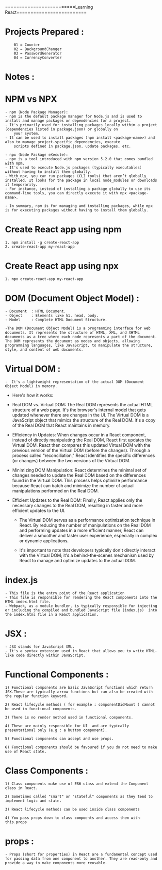 =========================Learning React=========================

# Projects Prepared :

```
    01 = Counter
    02 = BackgroundChanger
    03 = PasswordGenerator
    04 = CurrencyConverter
```

# Notes :

# NPM vs NPX

    - npm (Node Package Manager):
    - npm is the default package manager for Node.js and is used to install and manage packages or dependencies for a project.
    - It's primarily used for installing packages locally within a project (dependencies listed in package.json) or globally on
        your system.
    - It can be used to install packages (npm install <package-name>) and also to manage project-specific dependencies, execute
        scripts defined in package.json, update packages, etc.

    - npx (Node Package eXecute):
    - npx is a tool introduced with npm version 5.2.0 that comes bundled with npm.
    - It's used to execute Node.js packages (typically executables) without having to install them globally.
    - With npx, you can run packages (CLI tools) that aren’t globally installed. It looks for the package in local node_modules or downloads it temporarily.
    - For instance, instead of installing a package globally to use its command-line tools, you can directly execute it with npx <package-name>.

    - In summary, npm is for managing and installing packages, while npx is for executing packages without having to install them globally.

# Create React app using npm

    1. npm install -g create-react-app
    2. create-react-app my-react-app

# Create React app using npx

    1. npx create-react-app my-react-app

# DOM (Document Object Model) :

    - Document  : HTML Document.
    - Object    : Elements like h1, head, body.
    - Model     : Complete HTML Document Structure.

    -The DOM (Document Object Model) is a programming interface for web documents. It represents the structure of HTML, XML, and XHTML documents as a tree where each node represents a part of the document. The DOM represents the document as nodes and objects, allowing programming languages, like JavaScript, to manipulate the structure, style, and content of web documents.

# Virtual DOM :

    -  It's a lightweight representation of the actual DOM (Document Object Model) in memory.

- Here's how it works:

- Real DOM vs. Virtual DOM:
  The Real DOM represents the actual HTML structure of a web page. It's the browser's internal model that gets updated whenever there are changes in the UI.
  The Virtual DOM is a JavaScript object that mimics the structure of the Real DOM. It's a copy of the Real DOM that React maintains in memory.

- Efficiency in Updates:
  When changes occur in a React component, instead of directly manipulating the Real DOM, React first updates the Virtual DOM.
  React then compares this updated Virtual DOM with the previous version of the Virtual DOM (before the changes).
  Through a process called "reconciliation," React identifies the specific differences (or changes) between the two versions of the Virtual DOM.

- Minimizing DOM Manipulation:
  React determines the minimal set of changes needed to update the Real DOM based on the differences found in the Virtual DOM.
  This process helps optimize performance because React can batch and minimize the number of actual manipulations performed on the Real DOM.

- Efficient Updates to the Real DOM:
  Finally, React applies only the necessary changes to the Real DOM, resulting in faster and more efficient updates to the UI.

  - The Virtual DOM serves as a performance optimization technique in React. By reducing the number of manipulations on the Real DOM and performing updates in a more efficient manner, React can deliver a smoother and faster user experience, especially in complex or dynamic applications.

  - It's important to note that developers typically don't directly interact with the Virtual DOM; it's a behind-the-scenes mechanism used by React to manage and optimize updates to the actual DOM.

# index.js

    - This file is the entry point of the React application
    - This file is responsible for rendering the React components into the HTML index.html file.
    - Webpack, as a module bundler, is typically responsible for injecting or including the compiled and bundled JavaScript file (index.js)  into the index.html file in a React application.

# JSX :

    - JSX stands for JavaScript XML.
    - It's a syntax extension used in React that allows you to write HTML-like code directly within JavaScript.

# Functional Components :

    1) Functional components are basic JavaScript functions which return JSX.These are typically arrow functions but can also be created with the regular function keyword.

    2) React lifecycle methods ( for example : componentDidMount ) cannot be used in functional components.

    3) There is no render method used in functional components.

    4) These are mainly responsible for UI  and are typically  presentational only (e.g : a button component).

    5) Functional components can accept and use props.

    6) Functional components should be favoured if you do not need to make use of React state.

# Class Components :

    1) Class components make use of ES6 class and extend the Component class in React.

    2) Sometimes called "smart" or "stateful" components as they tend to implement logic and state.

    3) React lifecycle methods can be used inside class components

    4) You pass props down to class compoents and access them with this.props

# props :

    - Props (short for properties) in React are a fundamental concept used for passing data from one component to another. They are read-only and provide a way to make components more reusable.
